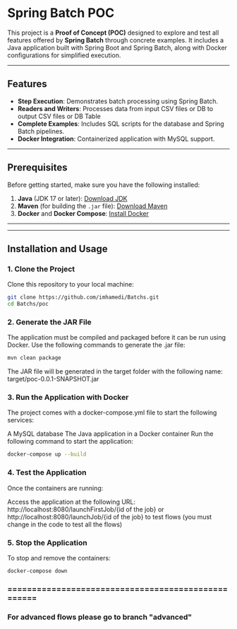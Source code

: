 # Spring Batch POC

This project is a **Proof of Concept (POC)** designed to explore and test all features offered by **Spring Batch** through concrete examples. It includes a Java application built with Spring Boot and Spring Batch, along with Docker configurations for simplified execution.

---

## Features

- **Step Execution**: Demonstrates batch processing using Spring Batch.
- **Readers and Writers**: Processes data from input CSV files or DB to output CSV files or DB Table
- **Complete Examples**: Includes SQL scripts for the database and Spring Batch pipelines.
- **Docker Integration**: Containerized application with MySQL support.

---

## Prerequisites

Before getting started, make sure you have the following installed:

1. **Java** (JDK 17 or later): [Download JDK](https://adoptium.net/)
2. **Maven** (for building the `.jar` file): [Download Maven](https://maven.apache.org/download.cgi)
3. **Docker** and **Docker Compose**: [Install Docker](https://www.docker.com/products/docker-desktop)

---


---

## Installation and Usage

### 1. Clone the Project

Clone this repository to your local machine:
```bash
git clone https://github.com/imhamedi/Batchs.git
cd Batchs/poc
```
### 2. Generate the JAR File
The application must be compiled and packaged before it can be run using Docker. Use the following commands to generate the .jar file:
```bash
mvn clean package
```
The JAR file will be generated in the target folder with the following name: target/poc-0.0.1-SNAPSHOT.jar

### 3. Run the Application with Docker
The project comes with a docker-compose.yml file to start the following services:

A MySQL database
The Java application in a Docker container
Run the following command to start the application: 
```bash
docker-compose up --build
```
### 4. Test the Application

Once the containers are running:

Access the application at the following URL: http://localhost:8080/launchFirstJob/{id of the job} or  http://localhost:8080/launchJob/{id of the job} to test flows (you must change in the code to test all the flows)

### 5. Stop the Application
To stop and remove the containers:
```bash
docker-compose down
```
### ===================================================
### For advanced flows please go to branch "advanced"

